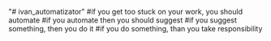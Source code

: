 "# ivan_automatizator" 
#if you get too stuck on your work, you should automate
#if you automate then you should suggest
#if you suggest something, then you do it
#if you do something, than you take responsibility
